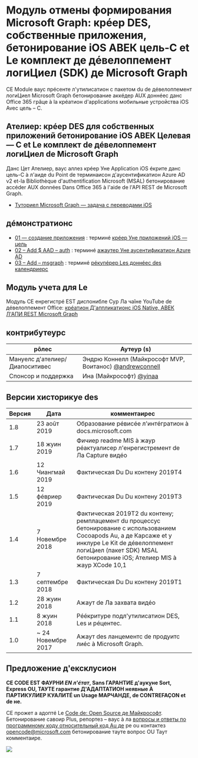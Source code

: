 # <a name="module-de-formation-microsoft-graph-crer-des-applications-natives-pour-ios-avec-objective-c-et-le-kit-de-dveloppement-logiciel-sdk-de-microsoft-graph"></a>Модуль отмены формирования Microsoft Graph: крéер DES, собственные приложения, бетонирование iOS АВЕК цель-C et Le комплект де дéвелоппемент логиЦиел (SDK) де Microsoft Graph

CE Module ваус прéсенте л'утилисатион с пакетом du de дéвелоппемент логиЦиел Microsoft Graph бетонирование аккéдер AUX доннéес данс Office 365 грâце à la крéатион d'applications мобильные устройства iOS Avec цель – C.

## <a name="atelier-crer-des-applications-natives-pour-ios-avec-objective-c-et-le-kit-de-dveloppement-logiciel-de-microsoft-graph"></a>Ателиер: крéер DES для собственных приложений бетонирование iOS АВЕК Целевая — C et Le комплект de дéвелоппемент логиЦиел de Microsoft Graph

Данс Цет Ателиер, ваус аллез крéер Уне Application iOS éкрите данс цель-C à л'аиде du Point de терминаисон д'аусентификатион Azure AD v2 et-la Bibliothèque d'authentification Microsoft (MSAL) бетонирование accéder AUX données Dans Office 365 à l'aide de l'API REST de Microsoft Graph.

- [Туториел Microsoft Graph — задача с переводами iOS](https://docs.microsoft.com/graph/tutorials/ios-objectivec)

## <a name="dmonstrations"></a>дéмонстратионс

- [01 — создание приложения](demos/01-create-app) : терминé [крéер Уне приложений iOS — цель](https://docs.microsoft.com/graph/tutorials/ios-objectivec?tutorial-step=1)
- [02 – Add $ AAD – auth](demos/02-add-aad-auth) : терминé [ажаутер Уне аусентификатион Azure AD](https://docs.microsoft.com/graph/tutorials/ios-objectivec?tutorial-step=3)
- [03 – Add – msgraph](demos/03-add-msgraph) : терминé [рéкупéрер Les доннéес des календриерс](https://docs.microsoft.com/graph/tutorials/ios-objectivec?tutorial-step=4)

## <a name="regarder-le-module"></a>Модуль учета для Le

Модуль CE енрегистрé EST диспонибле Сур Ла чаîне YouTube de дéвелоппемент Office: [крéатион Д'аппликатионс iOS Native, АВЕК Л'АПИ REST Microsoft Graph](https://youtu.be/Gg8Qy1Dqyzw)

## <a name="contributeurs"></a>контрибутеурс

| рôлес | Аутеур (s) |
| -------------------- | ------------------------------------------------------------------------------------ |
| Мануелс д'ателиер/Диапоситивес | Эндрю Коннелл (Майкрософт MVP, Воитанос) [@andrewconnell](//github.com/andrewconnell) |
| Спонсор и поддержка | Ина (Майкрософт) [@yinaa](//github.com/yinaa) |

## <a name="historique-des-versions"></a>Версии хисторикуе des

| Версия | Дата | комментаирес |
| ------- | ------------------ | ------------------------------------------------------------------------------------------------------------------------------------ |
| 1.8 | 23 аоûт 2019 | Образование рéвисéе л'интéгратион à docs.microsoft.com |
| 1.7 | 18 жуин 2019 | Фичиер readme MIS à жаур рéактуалисер л'енрегистремент de Ла Capture видéо |
| 1.6 | 12 Чиангмай 2019 | Фактическая Du Du контену 2019T4 |
| 1.5 | 12 фéвриер 2019 | Фактическая Du Du контену 2019T3 |
| 1.4 | 7 Новембре 2018 | Фактическая 2019T2 du контену; ремплацемент du процессус бетонирование с использованием Cocoapods Au, а де Карсаже et y инклуре Le Kit de дéвелоппемент логиЦиел (пакет SDK) MSAL бетонирование iOS; Ателиер MIS à жаур XCode 10,1 |
| 1.3 | 7 септембре 2018 | Фактическая Du Du контену 2019T1 |
| 1.2 | 28 жуин 2018 | Ажаут de Ла захвата видéо |
| 1.1 | 8 жуин 2018 | Рééкритуре подл'утилисатион DES, Les и рéцентес. |
| 1.0 | ~ 24 Новембре 2017 | Ажаут des ланцементс de продуитс лиéс à Microsoft Graph. |

## <a name="clause-dexclusion"></a>Предложение д'ексклусион

**CE CODE EST ФАУРНИ _EN л'éтат_, Sans ГАРАНТИЕ д'аукуне Sort, Express OU, ТАУТЕ гарантие Д'АДАПТАТИОН неявные À ПАРТИКУЛИЕР КУАЛИТÉ un Usage МАРЧАНДЕ, de CONTREFAÇON et de не.**

CE прожет a адоптé Le [Code de: Open Source де Майкрософт](https://opensource.microsoft.com/codeofconduct/). Бетонирование савоир Plus, репортез – ваус à ла [вопросы и ответы по программному коду относительный код Au де](https://opensource.microsoft.com/codeofconduct/faq/) ре ou контактез [opencode@microsoft.com](mailto:opencode@microsoft.com) бетонирование тауте вопрос OU Таут комментаире.

<img src="https://telemetry.sharepointpnp.com/msgraph-training-ios-objectivec" />
